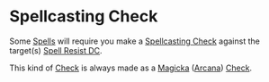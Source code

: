 # Spellcasting Check

Some [Spells](../Spells.md) will require you make a [Spellcasting Check](Spellcasting%20Check.md) against the target(s) [Spell Resist DC](Spell%20Resist%20DC.md).

This kind of [Check](../../Game%20Procedures/Core%20Procedures/Check.md) is always made as a [Magicka](../../Player%20Characters/Attributes/Magicka.md) ([Arcana](../../Player%20Characters/Skills/Primary%20Skills/Arcana.md)) [Check](../../Game%20Procedures/Core%20Procedures/Check.md).
